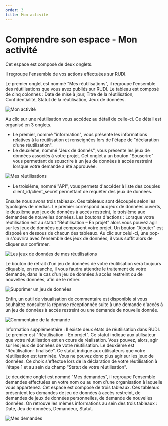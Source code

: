 ```yaml
---
order: 3
title: Mon activité
---
```


# Comprendre son espace - Mon activité

Cet espace est composé de deux onglets. 

Il regroupe l'ensemble de vos actions effectuées sur RUDI. 

Le premier onglet est nommé "Mes réutilisations", il regroupe l'ensemble des réutilisations que vous avez publiés sur RUDI. 
Le tableau est composé de cinq colonnes : Date de mise à jour, Titre de la réutilisation, Confidentialité, Statut de la réutilisation, Jeux de données. 

![Mon activité]({{site.url}}/assets/images/personal-space/my-activity.png)


Au clic sur une réutilisation vous accédez au détail de celle-ci. Ce détail est organisé en 3 onglets. 
* Le premier, nommé "information", vous présente les informations relatives à la réutilisation et renseignées lors de l'étape de "déclaration d'une réutilisation". 
* Le deuxième, nommé "Jeux de donnés", vous présente les jeux de données associés à votre projet. Cet onglet a un bouton "Souscrire" vous permettant de souscrire à un jeu de données à accès restreint lorsque votre demande a été approuvée.

![Mes réutilisations]({{site.url}}/assets/images/personal-space/my-projects.png)

* Le troisième, nommé "API", vous permets d'accéder à liste des couples client_id/client_secret permettant de requêter des jeux de données.
 
Ensuite nous avons trois tableaux. Ces tableaux sont découpés selon les typologies de médias. Le premier correspond aux jeux de données ouverts, le deuxième aux jeux de données à accès restreint, le troisième aux demandes de nouvelles données. 
Les boutons d'actions :
Lorsque votre réutilisation est au statut "Réutilisation – En projet" alors vous pouvez agir sur les jeux de données qui composent votre projet. Un bouton "Ajouter" est disposé en dessous de chacun des tableaux. Au clic sur celui-ci, une pop-in s'ouvrira avec l'ensemble des jeux de données, il vous suffit alors de cliquer sur confirmer. 

![Les jeux de données de mes réutilisations]({{site.url}}/assets/images/personal-space/my-projects-datasets.png)
 
Le bouton de retrait d'un jeu de données de votre réutilisation sera toujours cliquable, en revanche, il vous faudra attendre le traitement de votre demande, dans le cas d'un jeu de données à accès restreint ou de nouvelles données, afin de le retirer.

![Supprimer un jeu de données]({{site.url}}/assets/images/personal-space/my-projects-remove-datasets.png)
 
Enfin, un outil de visualisation de commentaire est disponible si vous souhaitez consulter la réponse réceptionnée suite à une demande d'accès à un jeu de données à accès restreint ou une demande de nouvelle donnée. 

![Commentaire de la demande]({{site.url}}/assets/images/personal-space/my-projects-comment.png) 

Information supplémentaire : Il existe deux états de réutilisation dans RUDI. Le premier est "Réutilisation – En projet". Ce statut indique aux utilisateur que votre réutilisation est en cours de réalisation. Vous pouvez, alors, agir sur les jeux de données de votre réutilisation. Le deuxième est "Réutilisation- finalisée". Ce statut indique aux utilisateurs que votre réutilisation est terminée. Vous ne pouvez donc plus agir sur les jeux de données. Ce choix s'effectue lors de la déclaration de votre réutilisation à l'étape 1 et au sein du champ "Statut de votre réutilisation". 

Le deuxième onglet est nommé "Mes demandes", il regroupe l'ensemble demandes effectuées en votre nom ou au nom d'une organisation à laquelle vous appartenez. 
Cet espace est composé de trois tableaux. Ces tableaux présentent les demandes de jeu de données à accès restreint, de demandes de jeux de données personnelles, de demande de nouvelles données. 
On retrouve les mêmes informations au sein des trois tableaux : Date, Jeu de données, Demandeur, Statut. 

![Mes demandes]({{site.url}}/assets/images/personal-space/my-requests.png) 
